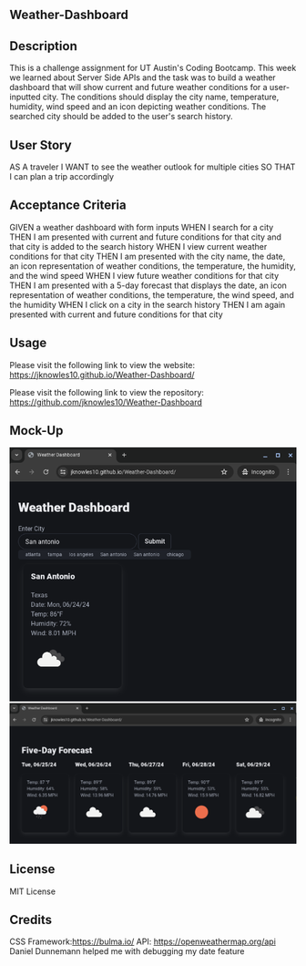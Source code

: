 ## Weather-Dashboard

## Description
This is a challenge assignment for UT Austin's Coding Bootcamp. This week we learned about Server Side APIs and the task was to build a weather dashboard that will show current and future weather conditions for a user-inputted city. The conditions should display the city name, temperature, humidity, wind speed and an icon depicting weather conditions. The searched city should be added to the user's search history.

## User Story
AS A traveler
I WANT to see the weather outlook for multiple cities
SO THAT I can plan a trip accordingly

## Acceptance Criteria
GIVEN a weather dashboard with form inputs
WHEN I search for a city
THEN I am presented with current and future conditions for that city and that city is added to the search history
WHEN I view current weather conditions for that city
THEN I am presented with the city name, the date, an icon representation of weather conditions, the temperature, the humidity, and the wind speed
WHEN I view future weather conditions for that city
THEN I am presented with a 5-day forecast that displays the date, an icon representation of weather conditions, the temperature, the wind speed, and the humidity
WHEN I click on a city in the search history
THEN I am again presented with current and future conditions for that city

## Usage
Please visit the following link to view the website: https://jknowles10.github.io/Weather-Dashboard/

Please visit the following link to view the repository: https://github.com/jknowles10/Weather-Dashboard

## Mock-Up

![Weather Dashboard](./Assets/images/WeatherDashboardPreview1.png)
![Weather Dashboard](./Assets/images/WeatherDashboardPreview2.png)

## License
MIT License

## Credits
CSS Framework:https://bulma.io/
API: https://openweathermap.org/api
Daniel Dunnemann helped me with debugging my date feature